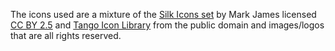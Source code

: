 The icons used are a mixture of the [Silk Icons set](http://www.famfamfam.com/lab/icons/silk/)
by Mark James licensed [CC BY 2.5](https://creativecommons.org/licenses/by/2.5/) and
[Tango Icon Library](http://tango.freedesktop.org) from the public domain and images/logos
that are all rights reserved.
